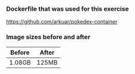 ### Dockerfile that was used for this exercise
https://github.com/arkuar/pokedex-container

### Image sizes before and after
|Before|After|
|-----|----|
| 1.08GB | 125MB |